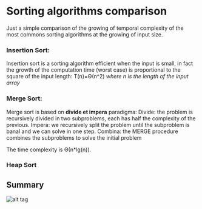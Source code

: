 # Sorting algorithms comparison

Just a simple comparison of the growing of temporal complexity of the most commons sorting algorithms at the growing of input size.

### Insertion Sort:

Insertion sort is a sorting algorithm efficient when the input is small, in fact the growth of the computation time (worst case) is proportional to the square of the input length: T(n)=Θ(n^2) *where n is the length of the input array*

### Merge Sort:

Merge sort is based on **divide et impera** paradigma: 
Divide: the problem is recursively divided in two subproblems, each has half the complexity of the previous.
Impera: we recursively split the problem until the subproblem is banal and we can solve in one step.
Combina: the MERGE procedure combines the subproblems to solve the initial problem

The time complexity is Θ(n*lg(n)).

### Heap Sort

## Summary

![alt tag](https://raw.github.com/davide94/sorting_algorithms_comparison/combinated_chart.png)
